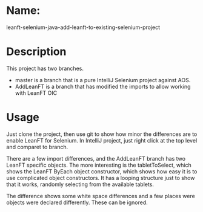 # Name: 
leanft-selenium-java-add-leanft-to-existing-selenium-project

# Description
This project has two branches. 
- master is a branch that is a pure IntelliJ Selenium project against AOS.
- AddLeanFT is a branch that has modified the imports to allow working with LeanFT OIC

# Usage
Just clone the project, then use git to show how minor the differences are to enable LeanFT for Selenium. In IntelliJ project, just right click at the top level and comparet to branch.

There are a few import differences, and the AddLeanFT branch has two LeanFT specific objects. The more interesting is the tabletToSelect, which shows the LeanFT ByEach object constructor, which shows how easy it is to use complicated object constructors. It has a looping structure just to show that it works, randomly selecting from the available tablets.

The difference shows some white space differences and a few places were objects were declared differently. These can be ignored.
